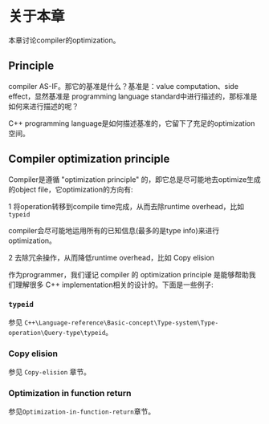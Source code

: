 # 关于本章

本章讨论compiler的optimization。



## Principle

compiler AS-IF。那它的基准是什么？基准是：value computation、side effect，显然基准是 programming language standard中进行描述的，那标准是如何来进行描述的呢？

C++ programming language是如何描述基准的，它留下了充足的optimization空间。



## Compiler optimization principle

Compiler是遵循 "optimization principle" 的，即它总是尽可能地去optimize生成的object file，它optimization的方向有:

1 将operation转移到compile time完成，从而去除runtime overhead，比如 `typeid`

compiler会尽可能地运用所有的已知信息(最多的是type info)来进行optimization。

2 去除冗余操作，从而降低runtime overhead，比如 Copy elision

作为programmer，我们谨记 compiler 的 optimization principle 是能够帮助我们理解很多 C++ implementation相关的设计的。下面是一些例子:

### `typeid`

参见 `C++\Language-reference\Basic-concept\Type-system\Type-operation\Query-type\typeid`。

 

### Copy elision

参见 `Copy-elision` 章节。



### Optimization in function return

参见`Optimization-in-function-return`章节。

